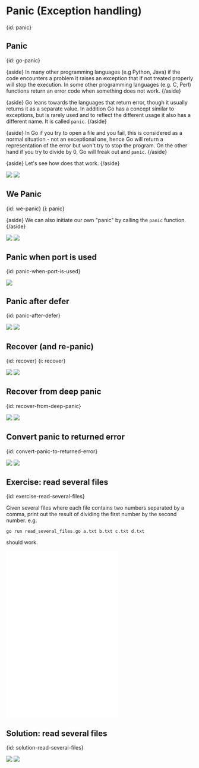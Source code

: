 # Panic (Exception handling)
{id: panic}

## Panic
{id: go-panic}

{aside}
In many other programming languages (e.g Python, Java) if the code encounters a problem it raises an exception that if not treated properly will stop the execution.
In some other programming languages (e.g. C, Perl) functions return an error code when something does not work.
{/aside}

{aside}
Go leans towards the languages that return error, though it usually returns it as a separate value.
In addition Go has a concept similar to exceptions, but is rarely used and to reflect the different usage it also has a different name. It is called `panic`.
{/aside}

{aside}
In Go if you try to open a file and you fail, this is considered as a normal situation - not an exceptional one, hence Go will return a representation of the
error but won't try to stop the program. On the other hand if you try to divide by 0, Go will freak out and `panic`.
{/aside}

{aside}
Let's see how does that work.
{/aside}

![](examples/go-panic/go_panic.go)
![](examples/go-panic/go_panic.out)


## We Panic
{id: we-panic}
{i: panic}

{aside}
We can also initiate our own "panic" by calling the `panic` function.
{/aside}

![](examples/we-panic/we_panic.go)
![](examples/we-panic/we_panic.out)

## Panic when port is used
{id: panic-when-port-is-used} 

![](examples/panic-http/panic_http.go)

## Panic after defer
{id: panic-after-defer}

![](examples/panic-after-defer/panic_after_defer.go)
![](examples/panic-after-defer/panic_after_defer.out)

## Recover (and re-panic)
{id: recover}
{i: recover}

![](examples/recover/recover.go)
![](examples/recover/recover.out)

## Recover from deep panic
{id: recover-from-deep-panic}

![](examples/deep-panic/deep_panic.go)
![](examples/deep-panic/deep_panic.out)

## Convert panic to returned error
{id: convert-panic-to-returned-error}

![](examples/deep-panic-return/deep_panic_return.go)
![](examples/deep-panic-return/deep_panic_return.out)

## Exercise: read several files
{id: exercise-read-several-files}

Given several files where each file contains two numbers separated by a comma,
print out the result of dividing the first number by the second number.
e.g. 

```
go run read_several_files.go a.txt b.txt c.txt d.txt
```

should work.

![](examples/read-several-files/a.txt)
![](examples/read-several-files/c.txt)
![](examples/read-several-files/d.txt)


## Solution: read several files
{id: solution-read-several-files}


![](examples/read-several-files/read_several_files.go)
![](examples/read-several-files/read_several_files.out)


